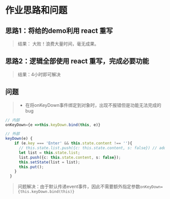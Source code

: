 # 作业思路和问题
## 思路1：将给的demo利用 react 重写
> 结果： 大败！浪费大量时间，毫无成果。

## 思路2：逻辑全部使用 react 重写，完成必要功能
> 结果：4小时即可解决

## 问题
> - 在将onKeyDown事件绑定到对象时，出现不报错但是功能无法完成的bug
```typescript
// 内部
onKeyDown={e =>this.keyDown.bind(this, e)}

// 外部
keyDown(e) {
    if (e.key === 'Enter' && this.state.content !== ''){
      // this.state.list.push({c: this.state.content, s: false}) // add delay
      let list = this.state.list;
      list.push({c: this.state.content, s: false});
      this.setState(list = list);
      this.put(); 
    }
  }
```
> 问题解决：由于默认传递event事件，因此不需要额外指定参数`onKeyDown={this.keyDown.bind(this)}`